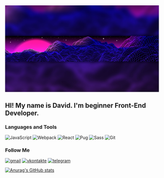 [![Header](https://github.com/DavidShariev/DavidShariev/blob/master/assets/header.jpg)](https://github.com/DavidShariev/)

## HI! My name is David. I'm beginner Front-End Developer.

### Languages and Tools
![JavaScript](https://img.shields.io/badge/-JavaScript-000?style=for-the-badge&logo=Javascript)
![Webpack](https://img.shields.io/badge/-Webpack-000?style=for-the-badge&logo=Webpack)
![React](https://img.shields.io/badge/-React-000?style=for-the-badge&logo=React)
![Pug](https://img.shields.io/badge/-Pug-000?style=for-the-badge&logo=Pug)
![Sass](https://img.shields.io/badge/-Sass-000?style=for-the-badge&logo=Sass)
![Git](https://img.shields.io/badge/-Git-000?style=for-the-badge&logo=GiT)

### Follow Me
[![gmail](https://img.shields.io/badge/-gmail-000?style=for-the-badge&logo=gmail)](https://mail.google.com/mail/david.shariev.08@gmail.com)
[![vkontakte](https://img.shields.io/badge/-vk.com-000?style=for-the-badge&logo=vk)](https://vk.com/veirash02)
[![telegram](https://img.shields.io/badge/-telegram-000?style=for-the-badge&logo=telegram)](https://t.me/artrubec)

[![Anurag's GitHub stats](https://github-readme-stats.vercel.app/api?username=DavidShariev)](https://github.com/anuraghazra/github-readme-stats)
